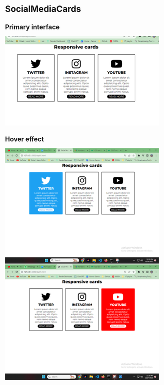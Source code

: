 # SocialMediaCards
## Primary interface
![Primary interface of cards](/asset/primary.png)
## Hover effect
![Twitter card interface after Hover](/asset/twtHover.png)
![Youtube card interface after Hover](/asset/ytHover.png)

